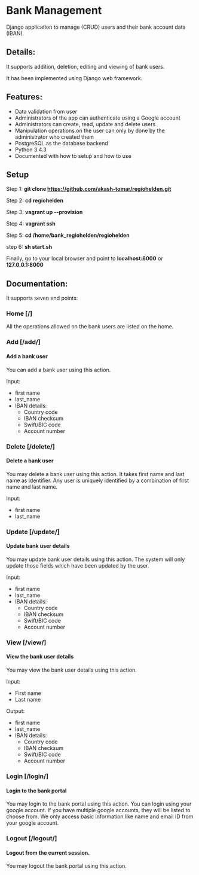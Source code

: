 # Bank Management

Django application to manage (CRUD) users and their bank account data (IBAN). 

## Details: 

It supports addition, deletion, editing and viewing of bank users. 

It has been implemented using Django web framework. 

## Features:

- Data validation from user
- Administrators of the app can authenticate using a Google account
- Administrators can create, read, update and delete users
- Manipulation operations on the user can only by done by the administrator who created them
- PostgreSQL as the database backend
- Python 3.4.3
- Documented with how to setup and how to use

## Setup

Step 1: **git clone https://github.com/akash-tomar/regiohelden.git**

Step 2: **cd regiohelden**

Step 3: **vagrant up --provision**

Step 4: **vagrant ssh**

Step 5: **cd /home/bank_regiohelden/regiohelden**

step 6: **sh start.sh**

Finally, go to your local browser and point to **localhost:8000** or **127.0.0.1:8000** 


## Documentation:

It supports seven end points:

### Home [/]

All the operations allowed on the bank users are listed on the home.

### Add [/add/]

#### Add a bank user 

You can add a bank user using this action. 

Input:

- first name
- last_name
- IBAN details:
  - Country code
  - IBAN checksum
  - Swift/BIC code
  - Account number

### Delete [/delete/]

#### Delete a bank user 

You may delete a bank user using this action. 
It takes first name and last name as identifier. Any user is uniquely identified by a combination of first name and last name.

Input:

- first name
- last_name


### Update [/update/]

#### Update bank user details 

You may update bank user details using this action. 
The system will only update those fields which have been updated by the user.

Input:

- first name
- last_name
- IBAN details:
  - Country code
  - IBAN checksum
  - Swift/BIC code
  - Account number

### View [/view/]

#### View the bank user details

You may view the bank user details using this action. 

Input:

- First name
- Last name

Output:

- first name
- last_name
- IBAN details:
  - Country code
  - IBAN checksum
  - Swift/BIC code
  - Account number

### Login [/login/]

#### Login to the bank portal

You may login to the bank portal using this action.
You can login using your google account.
If you have multiple google accounts, they will be listed to choose from.
We only access basic information like name and email ID from your google account.


### Logout [/logout/]

#### Logout from the current session.

You may logout the bank portal using this action. 